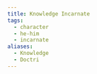 ```yaml
---
title: Knowledge Incarnate
tags:
  - character
  - he-him
  - incarnate
aliases:
  - Knowledge
  - Doctri
---
```

